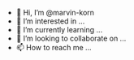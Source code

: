 - 👋 Hi, I’m @marvin-korn
- 👀 I’m interested in ...
- 🌱 I’m currently learning ...
- 💞️ I’m looking to collaborate on ...
- 📫 How to reach me ...

<!---
marvin-korn/marvin-korn is a ✨ special ✨ repository because its `README.md` (this file) appears on your GitHub profile.
You can click the Preview link to take a look at your changes.
--->
